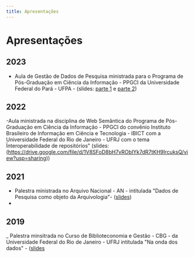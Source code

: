 ```yaml
--- 
title: Apresentações
---
```


# Apresentações

## 2023

- Aula de Gestão de Dados de Pesquisa ministrada para o Programa de Pós-Graduação em Ciência da Informação - PPGCI da Universidade Federal do Pará - UFPA - (slides: [parte 1](https://drive.google.com/file/d/1aVQE9jC9WedlpnST4DJibHqzyquAPXJJ/view?usp=sharing) e  [parte 2](https://drive.google.com/file/d/14a_uvIg2s6hvs9I1z31vMkjFa7LLebj8/view?usp=sharing)) 

## 2022

-Aula ministrada na disciplina de Web Semântica do Programa de Pós-Graduação em Ciência da Informação - PPGCI do convênio Instituto Brasileiro de Informação em Ciência e Tecnologia - IBICT com a Universidade Federal do Rio de Janeiro - UFRJ com o tema Ïnteroperabilidade de repositórios" (slides:(https://drive.google.com/file/d/1V8SFoD8bH7vRObIYk7dR7tKH9IrcuksQ/view?usp=sharing))

## 2021

- Palestra ministrada no Arquivo Nacional - AN - intitulada "Dados de Pesquisa como objeto da Arquivologia"- ([slides](https://drive.google.com/file/d/1OWnQHUFZtSgE8rBYJGx4DPJHd7aNP4WG/view?usp=sharing))
-
## 2019

_ Palestra minsitrada no Curso de Biblioteconomia e Gestão - CBG - da Universidade Federal do Rio de Janeiro - UFRJ intitulada "Na onda dos dados" - ([slides]((https://drive.google.com/file/d/16tG_nxdRfX1EQPGO07EA4OoKTnunPGyt/view?usp=sharing))



